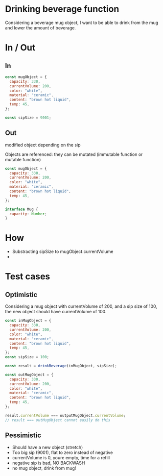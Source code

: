 # Drinking beverage function

Considering a beverage mug object, I want to be able to drink from the mug and lower the amount of beverage.

# In / Out

## In

```jsx
const mugObject = {
  capacity: 330,
  currentVolume: 200,
  color: "white",
  material: "ceramic",
  content: "brown hot liquid",
  temp: 45,
};
```

```jsx
const sipSize = 9001;
```

## Out

modified object depending on the sip

Objects are referenced: they can be mutated (immutable function or mutable function)

```jsx
const mugObject = {
  capacity: 330,
  currentVolume: 200,
  color: "white",
  material: "ceramic",
  content: "brown hot liquid",
  temp: 45,
};

interface Mug {
  capacity: Number;
}
```

# How

- Substracting sipSize to mugObject.currentVolume
-

# Test cases

## Optimistic

Considering a mug object with currentVolume of 200, and a sip size of 100, the new object should have currentVolume of 100.

```jsx
const inMugObject = {
  capacity: 330,
  currentVolume: 200,
  color: "white",
  material: "ceramic",
  content: "brown hot liquid",
  temp: 45,
};
const sipSize = 100;

const result = drinkBeverage(inMugObject, sipSize);

const outMugObject = {
  capacity: 330,
  currentVolume: 200,
  color: "white",
  material: "ceramic",
  content: "brown hot liquid",
  temp: 45,
};

result.currentVolume === outputMugObject.currentVolume;
// result === outMugObject cannot easily do this
```

## Pessimistic

- Should have a new object (stretch)
- Too big sip (9001), flat to zero instead of negative
- currentVolume is 0, youre empty, time for a refill
- negative sip is bad, NO BACKWASH
- no mug object, drink from mug!
